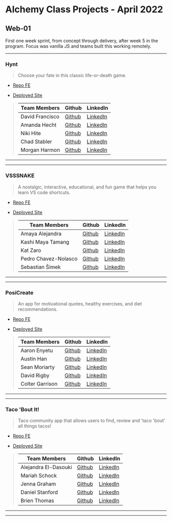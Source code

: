 # Alchemy Class Projects - April 2022

## Web-01
First one week sprint, from concept through delivery, after week 5 in the program.  Focus was vanilla JS and teams built this working remotely.
___

### Hynt

>Choose your fate in this classic life-or-death game.

* [Repo FE](https://github.com/Hynt-Adventure/Build)

* [Deployed Site](benevolent-jalebi-781aea.netlify.app)

>
>| Team Members  | Github  | LinkedIn  |
>|---|---|---|
>|  David Francisco | [Github](https://github.com/dfrancisco26)   | [LinkedIn](https://www.linkedin.com/in/davidn0tdave/)   |
>|  Amanda Hecht | [Github](https://github.com/amanda-hecht89)   | [LinkedIn](https://www.linkedin.com/in/amanda-hecht/)   |
>|  Niki Hite | [Github](https://github.com/nikihite)   | [LinkedIn](https://www.linkedin.com/in/nikihite)   |
>|  Chad Stabler | [Github](https://github.com/Chad-Stabler)   | [LinkedIn](https://www.linkedin.com/in/chad-stabler/)   |
>|  Morgan Harmon | [Github](https://github.com/morganharmon)   | [LinkedIn](https://www.linkedin.com/in/morgan-e-harmon/)   |

___
___

### VSSSNAKE

> A nostalgic, interactive, educational, and fun game that helps you learn VS code shortcuts.

* [Repo FE](https://github.com/VSssnake/VSssnake)

* [Deployed Site](https://main--gilded-granita-467f3b.netlify.app/)

>
>| Team Members  | Github  | LinkedIn  |
>|---|---|---|
>|  Amaya Alejandra | [Github](https://github.com/amayamaya)   | [LinkedIn](https://www.linkedin.com/in/amayamaya)   |
>|  Kashi Maya Tamang | [Github](https://github.com/kashitamang)   | [LinkedIn](https://www.linkedin.com/in/kashitamang)   |
>|  Kat Zaro | [Github](https://github.com/kathrynzaro)   | [LinkedIn](https://www.linkedin.com/in/katzaro/)   |
>|  Pedro Chavez-Nolasco | [Github](https://github.com/PCN23)   | [LinkedIn](https://www.linkedin.com/in/pedro-chaveznolasco)   |
>|  Sebastian Šimek | [Github](https://github.com/Sebastian-Simek)   | [LinkedIn](https://www.linkedin.com/in/sebastian-simek/)   |

___
___
### PosiCreate

> An app for motivational quotes, healthy exercises, and diet recommendations.

* [Repo FE](https://github.com/Module-1-Project/positivity-app)

* [Deployed Site](https://inquisitive-trifle-b4e711.netlify.app/)

>
>| Team Members  | Github  | LinkedIn  |
>|---|---|---|
>|  Aaron Enyetu | [Github](https://github.com/aaronEnyetu)   | [LinkedIn](https://www.linkedin.com/in/aaron-enyetu)   |
>|  Austin Han | [Github](https://github.com/austinbhan)   | [LinkedIn](https://www.linkedin.com/in/austin-han-740a69157)   |
>|  Sean Moriarty | [Github](https://github.com/spmoriarty)   | [LinkedIn](https://www.linkedin.com/in/seanmoriarty1) |
>|  David Rigby | [Github](https://github.com/Rigby-David)   | [LinkedIn](https://www.linkedin.com/in/david-rigby2022)   |
>|  Colter Garrison | [Github](https://github.com/Colter-Garrison)   | [LinkedIn](https://www.linkedin.com/in/colter-garrison)   |

___
___
### Taco 'Bout It! 

> Taco community app that allows users to find, review and 'taco 'bout' all things tacos!

* [Repo FE](https://github.com/mariahschock/Taco-Bout-It)

* [Deployed Site](https://taco-bout-it.netlify.app/)

>
>| Team Members  | Github  | LinkedIn  |
>|---|---|---|
>|  Alejandra El-Dasouki | [Github](https://github.com/Alejae1998)   | [LinkedIn](https://www.linkedin.com/in/alejandrael-dasouki)   |
>|  Mariah Schock | [Github](https://github.com/mariahschock)   | [LinkedIn](https://www.linkedin.com/in/mariah-schock/)   |
>|  Jenna Graham | [Github](https://github.com/jenna-graham)   | [LinkedIn](https://www.linkedin.com/in/jenna-lee-graham/)   |
>|  Daniel Stanford | [Github](https://github.com/stanfdan000)   | [LinkedIn](https://www.linkedin.com/in/daniel-stanford/)   |
>|  Brien Thomas | [Github](https://github.com/briensthomas)   | [LinkedIn](https://www.linkedin.com/in/brien-thomas/)   |

___
___
